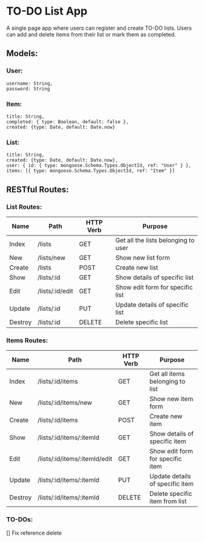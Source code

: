 # TO-DO List App

A single page app where users can register and create TO-DO lists.
Users can add and delete items from their list or mark them as completed.

## Models:

### User:
    username: String,
    password: String

### Item:
    title: String,
    completed: { type: Boolean, default: false },
    created: {type: Date, default: Date.now}

### List:
    title: String,
    created: {type: Date, default: Date.now},
    user: { id: { type: mongoose.Schema.Types.ObjectId, ref: "User" } },
    items: [{ type: mongoose.Schema.Types.ObjectId, ref: "Item" }]

## RESTful Routes:

### List Routes:

| Name    | Path            | HTTP Verb  | Purpose                                |
| ------- |-----------------| -----------| ---------------------------------------|
| Index   | /lists          | GET        | Get all the lists belonging to user    |
| New     | /lists/new      | GET        | Show new list form                     |
| Create  | /lists          | POST       | Create new list                        |
| Show    | /lists/:id      | GET        | Show details of specific list          |
| Edit    | /lists/:id/edit | GET        | Show edit form for specific list       |
| Update  | /lists/:id      | PUT        | Update details of specific list        |
| Destroy | /lists/:id      | DELETE     | Delete specific list                   |

### Items Routes:

| Name    | Path                          | HTTP Verb  | Purpose                          |
| ------- |-------------------------------| -----------| ---------------------------------|
| Index   | /lists/:id/items              | GET        | Get all items belonging to list  |
| New     | /lists/:id/items/new          | GET        | Show new item form               |
| Create  | /lists/:id/items              | POST       | Create new item                  |
| Show    | /lists/:id/items/:itemId      | GET        | Show details of specific item    |
| Edit    | /lists/:id/items/:itemId/edit | GET        | Show edit form for specific item |
| Update  | /lists/:id/items/:itemId      | PUT        | Update details of specific item  |
| Destroy | /lists/:id/items/:itemId      | DELETE     | Delete specific item from list   |


### TO-DOs:

[] Fix reference delete 
